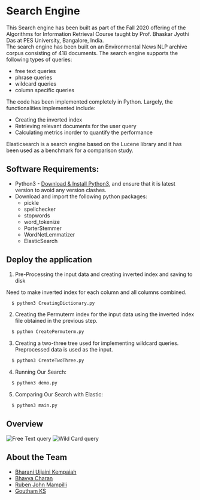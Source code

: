 # Search Engine
This Search engine has been built as part of the Fall 2020 offering of the Algorithms for Information Retrieval Course taught by Prof. Bhaskar Jyothi Das at PES University, Bangalore, India. <br>
The search engine has been built on an Environmental News NLP archive corpus consisting of 418 documents. 
The search engine supports the following types of queries:
<ul>
 <li>free text queries</li>
 <li>phrase queries</li>
 <li>wildcard queries</li>
 <li>column specific queries</li>
</ul>

The code has been implemented completely in Python. 
Largely, the functionalities implemented include:
<ul>
 <li>Creating the inverted index</li>
 <li>Retrieving relevant documents for the user query</li>
 <li>Calculating metrics inorder to quantify the performance</li>
</ul>
Elasticsearch is a search engine based on the Lucene library and it has been used as a benchmark for a comparison study.<br>

## Software Requirements:
<ul>
 <li>Python3 - <a href="https://www.python.org/">Download & Install Python3</a>, and ensure that it is latest version to avoid any version clashes.</li>
 <li>Download and import the following python packages:
  <ul>
   <li>pickle</li>
 <li>spellchecker</li>
 <li>stopwords</li>
 <li>word_tokenize</li>
 <li>PorterStemmer</li>
 <li>WordNetLemmatizer</li>
 <li>ElasticSearch</li>
  </ul>
 </ul>
 
## Deploy the application


 1) Pre-Processing the input data and creating inverted index and saving to disk

Need to make inverted index for each column and all columns combined.
```bash
  $ python3 CreatingDictionary.py
```

 2) Creating the Permuterm index for the input data using the inverted index file obtained in the previous step.
```bash    
  $ python CreatePermuterm.py
```

 3) Creating a two-three tree used for implementing wildcard queries. Preprocessed data is used as the input.
```bash
  $ python3 CreateTwoThree.py
```

 4) Running Our Search:
```bash
  $ python3 demo.py
```

 5) Comparing Our Search with Elastic:
```bash
  $ python3 main.py
```
## Overview
![Free Text query](/Images/freetext.png)
![Wild Card query](/Images/wildcard.png)
## About the Team
<ul>
  <li><a href = "https://github.com/bharaniuk">Bharani Ujjaini Kempaiah</a></li>
  <li><a href = "https://github.com/BhavyaCharan">Bhavya Charan</a></li>
  <li><a href = "https://github.com/rubenjohn1999">Ruben John Mampilli</a></li>
  <li><a href = "https://github.com/ksg1998">Goutham KS</a></li>
 </ul>
